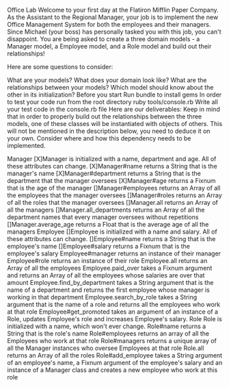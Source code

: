 Office Lab
​Welcome to your first day at the Flatiron Mifflin Paper Company. As the Assistant to the Regional Manager, your job is to implement the new Office Management System for both the employees and their managers. Since Michael (your boss) has personally tasked you with this job, you can't disappoint. You are being asked to create a three domain models - a Manager model, a Employee model, and a Role model and build out their relationships!

Here are some questions to consider:​

What are your models?
What does your domain look like?
What are the relationships between your models?
Which model should know about the other in its initialization?​
Before you start
Run bundle to install gems
In order to test your code run from the root directory ruby tools/console.rb
Write all your test code in the console.rb file​
Here are our deliverables:
Keep in mind that in order to properly build out the relationships between the three models, one of these classes will be instantiated with objects of others. This will not be mentioned in the description below, you need to deduce it on your own. Consider where and how this dependency needs to be implemented.​

Manager
[X]Manager is initialized with a name, department and age. All of these attributes can change.
[X]Manager#name
returns a String that is the manager's name
[X]Manager#department
returns a String that is the department that the manager oversees
[X]Manager#age
returns a Fixnum that is the age of the manager
[]Manager#employees
returns an Array of all the employees that the manager oversees
[]Manager#roles
returns an Array of all the roles that the manager oversees
[]Manager.all
returns an Array of all the managers
[]Manager.all_departments
returns an Array of all the department names that every manager oversees without repetitions
[]Manager.average_age
returns a Float that is the average age of all the managers​
Employee
[]Employee is initialized with a name and salary. All of these attributes can change.
[]Employee#name
returns a String that is the employee's name
[]Employee#salary
returns a Fixnum that is the employee's salary
Employee#manager
returns an instance of their manager
Employee#role
returns an instance of their role
Employee.all
returns an Array of all the employees
Employee.paid_over
takes a Fixnum argument and returns an Array of all the employees whose salaries are over that amount
Employee.find_by_department
takes a String argument that is the name of a department and returns the first employee whose manager is working in that department
Employee.search_by_role
takes a String argument that is the name of a role and returns all the employees who work at that role
Employee#get_promoted
takes an argument of an instance of a Role, updates Employee's role and increases Employee's salary.​
Role
Role is initialized with a name, which won't ever change.
Role#name
returns a String that is the role's name
Role#employees
returns an array of all the Employees who work at that role
Role#managers
returns a unique array of all the Manager instances who oversee Employees at that role
Role.all
returns an Array of all the roles
Role#add_employee
takes a String argument of an employee's name, a Fixnum argument of the employee's salary and an instance of a Manager class and creates a new employee who work at this role